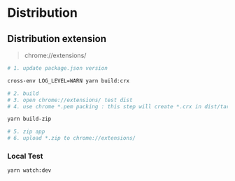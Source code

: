 # Distribution

>

## Distribution extension

> chrome://extensions/

```bash
# 1. update package.json version

cross-env LOG_LEVEL=WARN yarn build:crx

# 2. build
# 3. open chrome://extensions/ test dist
# 4. use chrome *.pem packing : this step will create *.crx in dist/target

yarn build-zip

# 5. zip app
# 6. upload *.zip to chrome://extensions/
```

### Local Test

```bash
yarn watch:dev

```
